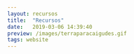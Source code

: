 ```yaml
---
layout: recursos
title:  "Recursos"
date:   2019-03-06 14:39:40
preview: /images/terraparacaigudes.gif
tags: website
---
```

